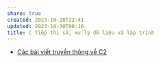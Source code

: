 ```yaml
---
share: true
created: 2023-10-28T22:41
updated: 2023-10-30T00:16
title: C Tiếp thị số, xử lý dữ liệu và lập trình
---
```


- [Các bài viết truyền thông về C2](./3%20Th%C3%A0nh%20ph%E1%BA%A9m/C%C3%A1c%20b%C3%A0i%20vi%E1%BA%BFt%20truy%E1%BB%81n%20th%C3%B4ng%20v%E1%BB%81%20C2/index.md)
